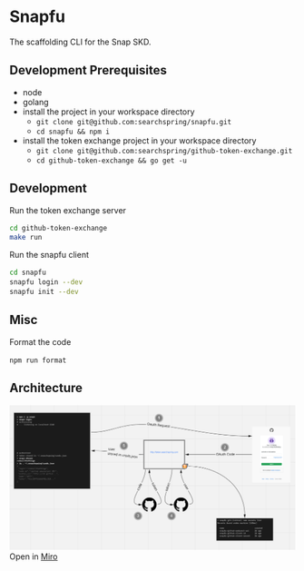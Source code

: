 # Snapfu

The scaffolding CLI for the Snap SKD.

## Development Prerequisites

-   node
-   golang
-   install the project in your workspace directory
    -   `git clone git@github.com:searchspring/snapfu.git`
    -   `cd snapfu && npm i`
-   install the token exchange project in your workspace directory
    -   `git clone git@github.com:searchspring/github-token-exchange.git`
    -   `cd github-token-exchange && go get -u`

## Development

Run the token exchange server

```bash
cd github-token-exchange
make run
```

Run the snapfu client

```bash
cd snapfu
snapfu login --dev
snapfu init --dev
```

## Misc

Format the code

`npm run format`

## Architecture

<img src="architecture.png">
Open in <a href="https://miro.com/app/board/o9J_km-MoYk=/?moveToWidget=3074457349590531586&cot=12">Miro</a>
